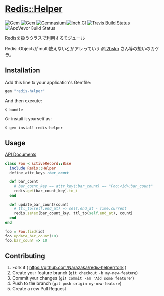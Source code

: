 # [Redis::Helper](https://github.com/Narazaka/redis-helper)

[![Gem](https://img.shields.io/gem/v/redis-helper.svg)](https://rubygems.org/gems/redis-helper)
[![Gem](https://img.shields.io/gem/dtv/redis-helper.svg)](https://rubygems.org/gems/redis-helper)
[![Gemnasium](https://gemnasium.com/Narazaka/redis-helper.svg)](https://gemnasium.com/Narazaka/redis-helper)
[![Inch CI](http://inch-ci.org/github/Narazaka/redis-helper.svg)](http://inch-ci.org/github/Narazaka/redis-helper)
[![Travis Build Status](https://travis-ci.org/Narazaka/redis-helper.svg)](https://travis-ci.org/Narazaka/redis-helper)
[![AppVeyor Build Status](https://ci.appveyor.com/api/projects/status/github/Narazaka/redis-helper?svg=true)](https://ci.appveyor.com/project/Narazaka/redis-helper)

Redisを扱うクラスで利用するモジュール

Redis::Objectsがmulti使えないとかアレっていう [@i2bskn](https://github.com/i2bskn) さん等の想いのカケラ。

## Installation

Add this line to your application's Gemfile:

```ruby
gem "redis-helper"
```

And then execute:

    $ bundle

Or install it yourself as:

    $ gem install redis-helper

## Usage

[API Documents](http://www.rubydoc.info/gems/redis-helper/)

```ruby
class Foo < ActiveRecord::Base
  include Redis::Helper
  define_attr_keys :bar_count

  def bar_count
    # bar_count_key == attr_key(:bar_count) == "Foo:<id>:bar_count"
    redis.get(bar_count_key).to_i
  end

  def update_bar_count(count)
    # ttl_to(self.end_at) => self.end_at - Time.current
    redis.setex(bar_count_key, ttl_to(self.end_at), count)
  end
end

foo = Foo.find(id)
foo.update_bar_count(10)
foo.bar_count => 10
```

## Contributing

1. Fork it ( https://github.com/Narazaka/redis-helper/fork )
2. Create your feature branch (`git checkout -b my-new-feature`)
3. Commit your changes (`git commit -am 'Add some feature'`)
4. Push to the branch (`git push origin my-new-feature`)
5. Create a new Pull Request
